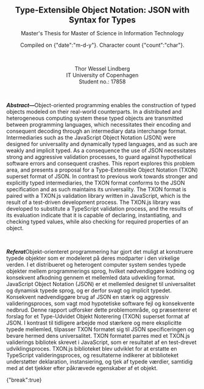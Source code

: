 <p align="center">
<b style="font-size: 1.515em">
Type-Extensible Object Notation: JSON with Syntax for Types
</b>
</p>

<p align="center">
Master's Thesis for Master of Science in Information Technology
</p>

<p align="center">
Compiled on {"date":"m-d-y"}. Character count {"count":"char"}.
</p>

<br>

<p align="center">
Thor Wessel Lindberg
<br>
IT University of Copenhagen
<br>
Student no.: 17858
</p>

<br>

<b><i>Abstract—</i></b>Object-oriented programming enables the construction of typed objects modeled on their real-world counterparts. In a distributed and heterogeneous computing system these typed objects are transmitted between programming languages, which necessitates their encoding and consequent decoding through an intermediary data interchange format. Intermediaries such as the JavaScript Object Notation (JSON) were designed for universality and dynamically typed languages, and as such are weakly and implicit typed. As a consequence the use of JSON necessitates strong and aggressive validation processes, to guard against hypothetical software errors and consequent crashes. This report explores this problem area, and presents a proposal for a Type-Extensible Object Notation (TXON) superset format of JSON. In contrast to previous work towards stronger and explicitly typed intermediaries, the TXON format conforms to the JSON specification and as such maintains its universality. The TXON format is paired with a TXON.js validation library written in JavaScript, which is the result of a test-driven development process. The TXON.js library was developed to substitute a TypeScript validation process, and the results of its evaluation indicate that it is capable of declaring, instantiating, and checking typed values, while also checking for required properties of an object.

<br>

<b><i>Referat</i></b>Objekt-orienteret programmering har gjort det muligt at konstruere typede objekter som er modeleret på deres modparter i den virkelige verden. I et distribueret og heterogent computer system sendes typede objekter mellem programmerings sprog, hvilket nødvendiggøre kodning og konsekvent afkodning gennem et mellemled data udvekling format. JavaScript Object Notation (JSON) er et mellemled designet til universalitet og dynamisk typede sprog, og er derfor svagt og implicit typedet. Konsekvent nødvendiggøre brug af JSON en stærk og aggressiv valideringsproces, som vagt mod hypotetiske software fejl og konsekvente nedbrud. Denne rapport udforsker dette problemområde, og præsenterer et forslag for et Type-Udvidet Objekt Noterering (TXON) superset format af JSON. I kontrast til tidligere arbejde mod stærkere og mere eksplicitte typede mellemled, tilpasser TXON formatet sig til JSON specificeringen og bevare hermed dens universalitet. TXON formatet parres med et TXON.js validerings bibliotek skrevet i JavaScript, som er resultatet af en test-drevet udviklingsproces. TXON.js biblioteket blev udviklet for at erstatte en TypeScript valideringsproces, og resultaterne indikerer at biblioteket understøtter deklaration, instansiering, og tjek af typede værdier, samtidig med at det tjekker efter påkrævede egenskaber af et objekt. 

{"break":true}